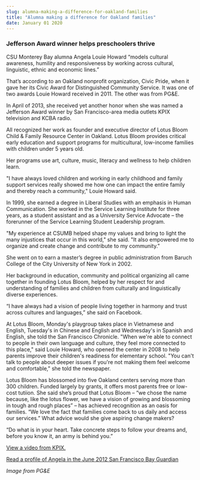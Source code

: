 ```yaml
---
slug: alumna-making-a-difference-for-oakland-families
title: "Alumna making a difference for Oakland families"
date: January 01 2020
---
```


 
<h3>Jefferson Award winner helps preschoolers thrive</h3>
<p>
  CSU Monterey Bay alumna Angela Louie Howard “models cultural awareness,
  humility and responsiveness by working across cultural, linguistic, ethnic and
  economic lines.”
</p>
<p>
  That’s according to an Oakland nonprofit organization, Civic Pride, when it
  gave her its Civic Award for Distinguished Community Service. It was one of
  two awards Louie Howard received in 2011. The other was from PG&amp;E.
</p>
<p>
  In April of 2013, she received yet another honor when she was named a
  Jefferson Award winner by San Francisco-area media outlets KPIX television and
  KCBA radio.
</p>
<p>
  All recognized her work as founder and executive director of Lotus Bloom Child
  &amp; Family Resource Center in Oakland. Lotus Bloom provides critical early
  education and support programs for multicultural, low-income families with
  children under 5 years old.
</p>
<p>
  Her programs use art, culture, music, literacy and wellness to help children
  learn.
</p>
<p>
  "I have always loved children and working in early childhood and family
  support services really showed me how one can impact the entire family and
  thereby reach a community," Louie Howard said.
</p>
<p>
  In 1999, she earned a degree in Liberal Studies with an emphasis in Human
  Communication. She worked in the Service Learning Institute for three years,
  as a student assistant and as a University Service Advocate – the forerunner
  of the Service Learning Student Leadership program.
</p>
<p>
  "My experience at CSUMB helped shape my values and bring to light the many
  injustices that occur in this world," she said. "It also empowered me to
  organize and create change and contribute to my community."
</p>
<p>
  She went on to earn a master’s degree in public administration from Baruch
  College of the City University of New York in 2002.
</p>
<p>
  Her background in education, community and political organizing all came
  together in founding Lotus Bloom, helped by her respect for and understanding
  of families and children from culturally and linguistically diverse
  experiences.
</p>
<p>
  “I have always had a vision of people living together in harmony and trust
  across cultures and languages,” she said on Facebook.
</p>
<p>
  At Lotus Bloom, Monday's playgroup takes place in Vietnamese and English,
  Tuesday's in Chinese and English and Wednesday's in Spanish and English, she
  told the San Francisco Chronicle. "When we're able to connect to people in
  their own language and culture, they feel more connected to this place," said
  Louie Howard, who opened the center in 2008 to help parents improve their
  children's readiness for elementary school. "You can't talk to people about
  deeper issues if you're not making them feel welcome and comfortable," she
  told the newspaper.
</p>
<p>
  Lotus Bloom has blossomed into five Oakland centers serving more than 300
  children. Funded largely by grants, it offers most parents free or low-cost
  tutiion. She said she’s proud that Lotus Bloom – “we chose the name because,
  like the lotus flower, we have a vision of growing and blossoming in tough and
  rough places” – has achieved recognition as an oasis for families. “We love
  the fact that families come back to us daily and access our services.” What
  advice would she give aspiring change makers?
</p>
<p>
  “Do what is in your heart. Take concrete steps to follow your dreams and,
  before you know it, an army is behind you.”
</p>
<p>
  <a
    href="https://sanfrancisco.cbslocal.com/2013/04/10/jefferson-award-winner-helps-oakland-preschoolers-thrive/"
    >View a video from KPIX.</a
  >
</p>
<p>
  <a
    href="https://www.baycitizen.org/blogs/change-agents/childrens-center-caters-diverse/"
    >Read a profile of Angela in the June 2012 San Francisco Bay Guardian</a
  >
</p>
<p><em>Image from PG&amp;E </em></p>
 
